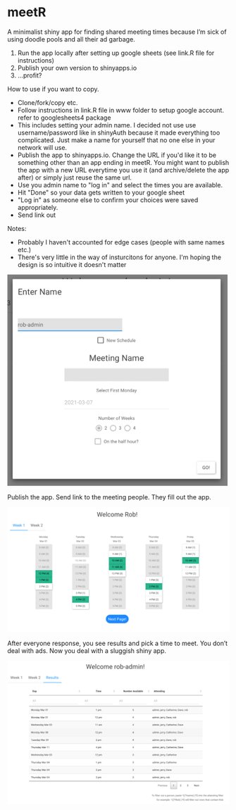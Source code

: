 
<!-- README.md is generated from README.Rmd. Please edit that file -->

# meetR

<!-- badges: start -->
<!-- badges: end -->

A minimalist shiny app for finding shared meeting times because I’m sick of
using doodle pools and all their ad garbage.

1.  Run the app locally after setting up google sheets (see link.R file
    for instructions)
2.  Publish your own version to shinyapps.io
3.  …profit?

How to use if you want to copy.
- Clone/fork/copy etc.
- Follow instructions in link.R file in www folder to setup google account. refer to googlesheets4 package
- This includes setting your admin name. I decided not use use username/password like in shinyAuth because it made everything too complicated. Just make a name for yourself that no one else in your network will use.
- Publish the app to shinyapps.io. Change the URL if you'd like it to be something other than an app ending in meetR. You might want to publish the app with a new URL everytime you use it (and archive/delete the app after) or simply just reuse the same url. 
- Use you admin name to "log in" and select the times you are available. 
- Hit "Done" so your data gets written to your google sheet
- "Log in" as someone else to confirm your choices were saved appropriately. 
- Send link out

Notes:
- Probably I haven't accounted for edge cases (people with same names etc.)
- There's very little in the way of insturcitons for anyone. I'm hoping the design is so intuitive it doesn't matter

<img src="www/setup.png" alt="Enter the admin name to start setup" width="500"/>

Publish the app. Send link to the meeting people. They fill out the app.

<img src="www/enter.png" alt="Rob fills out his calendar." width="700"/>

After everyone response, you see results and pick a time to meet. You
don’t deal with ads. Now you deal with a sluggish shiny app.

<img src="www/results.png" alt="now you see results! no ads. just higher risk for R not working" width="700"/>

